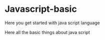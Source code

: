 # Javascript-basic
Here you get started with java script language

Here all the basic things about java script
